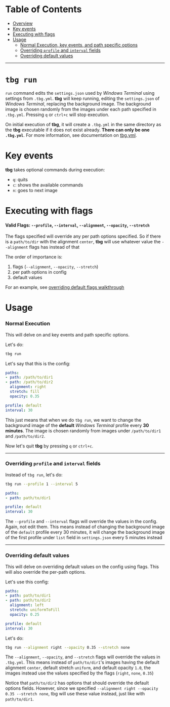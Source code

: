 # Table of Contents
- [Overview](#tbg-run)
- [Key events](#key-events)
- [Executing with flags](#executing-with-flags)
- [Usage](#usage)
    - [Normal Execution, key events, and path specific options](#normal-execution)
    - [Overriding `profile` and `interval` fields](#overriding-profile-and-interval-fields)
    - [Overriding default values](#overriding-default-values)
---

# `tbg run`

`run` command edits the `settings.json` used by *Windows Terminal* using
settings from `.tbg.yml`. **tbg** will keep running, editing the
`settings.json` of *Windows Terminal*, replacing the background image. The 
background image is chosen randomly from the images under each path specified
in `.tbg.yml`. Pressing `q` or `ctrl+c` will stop execution.

On initial execution of **tbg**, it will create a `.tbg.yml` in the same
directory as the **tbg** executable if it does not exist already. **There can
only be one `.tbg.yml`**. For more information, see documentation on
[tbg.yml](https://github.com/saltkid/tbg/blob/main/docs/tbg.yml.md).

# Key events
**tbg** takes optional commands during execution:
- `q`: quits
- `c`: shows the available commands
- `n`: goes to next image

# Executing with flags
#### Valid Flags: `--profile`, `--interval`, `--alignment`, `--opacity`, `--stretch`

The flags specified will override any per path options specified. So if there is
a `path/to/dir` with the alignment `center`, **tbg** will use whatever value
the `--alignment` flags has instead of that

The order of importance is:
1. flags (`--alignment`, `--opacity`, `--stretch`)
2. per path options in config
3. default values

For an example, see [overriding default flags walkthrough](#overriding-default-option-fields)

# Usage
### Normal Execution
This will delve on and key events and path specific options.

Let's do:
```bash
tbg run
```
Let's say that this is the config:
```yml
paths:
- path: /path/to/dir1
- path: /path/to/dir2
  alignment: right
  stretch: fill
  opacity: 0.35

profile: default
interval: 30
```
This just means that when we do `tbg run`, we want to change the background
image of the **default** *Windows Terminal* profile every **30 minutes**. The
image is chosen randomly from images under `/path/to/dir1` and `/path/to/dir2`.

Now let's quit **tbg** by pressing `q` or `ctrl+c`.

---
### Overriding `profile` and `interval` fields

Instead of `tbg run`, let's do:
```bash
tbg run --profile 1 --interval 5
```
```yml
paths:
- path: path/to/dir1

profile: default
interval: 30
```

The `--profile` and `--interval` flags will override the values in the config.
Again, not edit them. This means instead of changing the background image of
the `default` profile every 30 minutes, it will change the background image of
the first profile under `list` field in `settings.json` every 5 minutes instead

---
### Overriding default values
This will delve on overriding default values on the config using flags. This
will also override the per-path options.

Let's use this config:
```yml
paths:
- path: path/to/dir1
- path: path/to/dir2 
  alignment: left
  stretch: uniformToFill
  opacity: 0.25

profile: default
interval: 30
```
Let's do:
```bash
tbg run --alignment right --opacity 0.35 --stretch none
```

The `--alignment`, `--opacity`, and `--stretch` flags will override the values
in `.tbg.yml`. This means instead of `path/to/dir1`'s images having the default
alignment `center`, default stretch `uniform`, and default opacity `1.0`, the
images instead use the values specified by the flags (`right`, `none`, `0.35`)

Notice that `path/to/dir2` has options that should override the default options
fields. However, since we specified `--alignment right --opacity 0.35 --stretch
none`, tbg will use these value instead, just like with `path/to/dir1`.
